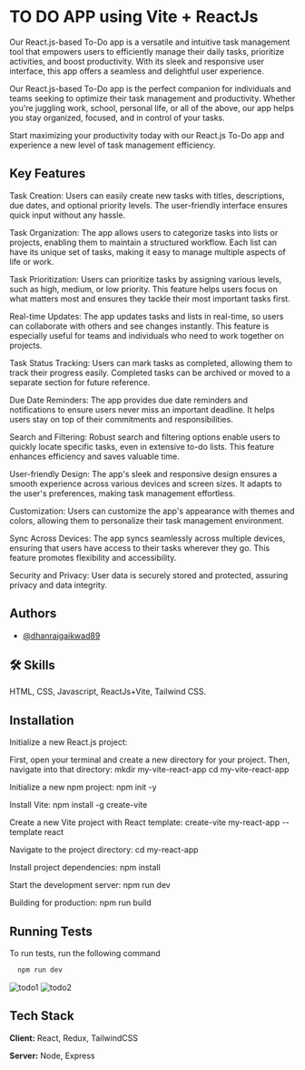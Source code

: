 
# TO DO APP using Vite + ReactJs

Our React.js-based To-Do app is a versatile and intuitive task management tool that empowers users to efficiently manage their daily tasks, prioritize activities, and boost productivity. With its sleek and responsive user interface, this app offers a seamless and delightful user experience.


Our React.js-based To-Do app is the perfect companion for individuals and teams seeking to optimize their task management and productivity. Whether you're juggling work, school, personal life, or all of the above, our app helps you stay organized, focused, and in control of your tasks.

Start maximizing your productivity today with our React.js To-Do app and experience a new level of task management efficiency.

## Key Features
Task Creation: Users can easily create new tasks with titles, descriptions, due dates, and optional priority levels. The user-friendly interface ensures quick input without any hassle.

Task Organization: The app allows users to categorize tasks into lists or projects, enabling them to maintain a structured workflow. Each list can have its unique set of tasks, making it easy to manage multiple aspects of life or work.

Task Prioritization: Users can prioritize tasks by assigning various levels, such as high, medium, or low priority. This feature helps users focus on what matters most and ensures they tackle their most important tasks first.

Real-time Updates: The app updates tasks and lists in real-time, so users can collaborate with others and see changes instantly. This feature is especially useful for teams and individuals who need to work together on projects.

Task Status Tracking: Users can mark tasks as completed, allowing them to track their progress easily. Completed tasks can be archived or moved to a separate section for future reference.

Due Date Reminders: The app provides due date reminders and notifications to ensure users never miss an important deadline. It helps users stay on top of their commitments and responsibilities.

Search and Filtering: Robust search and filtering options enable users to quickly locate specific tasks, even in extensive to-do lists. This feature enhances efficiency and saves valuable time.

User-friendly Design: The app's sleek and responsive design ensures a smooth experience across various devices and screen sizes. It adapts to the user's preferences, making task management effortless.

Customization: Users can customize the app's appearance with themes and colors, allowing them to personalize their task management environment.

Sync Across Devices: The app syncs seamlessly across multiple devices, ensuring that users have access to their tasks wherever they go. This feature promotes flexibility and accessibility.

Security and Privacy: User data is securely stored and protected, assuring privacy and data integrity.
## Authors

- [@dhanrajgaikwad89](https://github.com/dhanrajgaikwad89)


## 🛠 Skills
HTML, CSS, Javascript, ReactJs+Vite, Tailwind CSS.


## Installation

Initialize a new React.js project:

First, open your terminal and create a new directory for your project. Then, navigate into that directory:
mkdir my-vite-react-app
cd my-vite-react-app

Initialize a new npm project:
npm init -y

Install Vite:
npm install -g create-vite

Create a new Vite project with React template:
create-vite my-react-app --template react

Navigate to the project directory:
cd my-react-app

Install project dependencies:
npm install

Start the development server:
npm run dev

Building for production:
npm run build

## Running Tests

To run tests, run the following command

```bash
  npm run dev

```
![todo1](https://github.com/rohit-shinde-26/To_Do_app_ReactJs/assets/100394511/6530a1be-15e0-40fb-8f20-936b07368d01)
![todo2](https://github.com/rohit-shinde-26/To_Do_app_ReactJs/assets/100394511/cabe74ed-83c9-4975-8e3c-beab826e7113)

## Tech Stack

**Client:** React, Redux, TailwindCSS

**Server:** Node, Express

